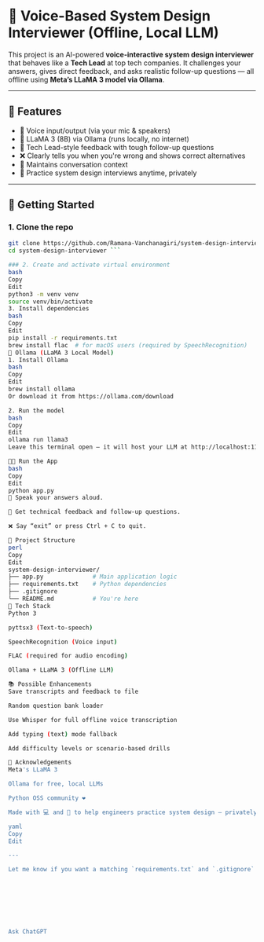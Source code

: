 # 🧠 Voice-Based System Design Interviewer (Offline, Local LLM)

This project is an AI-powered **voice-interactive system design interviewer** that behaves like a **Tech Lead** at top tech companies. It challenges your answers, gives direct feedback, and asks realistic follow-up questions — all offline using **Meta’s LLaMA 3 model via Ollama**.

---

## 🎯 Features

- 🎤 Voice input/output (via your mic & speakers)
- 🧠 LLaMA 3 (8B) via Ollama (runs locally, no internet)
- 💬 Tech Lead-style feedback with tough follow-up questions
- ❌ Clearly tells you when you're wrong and shows correct alternatives
- 🔁 Maintains conversation context
- 🧪 Practice system design interviews anytime, privately

---

## 🚀 Getting Started

### 1. Clone the repo

```bash
git clone https://github.com/Ramana-Vanchanagiri/system-design-interviewer.git
cd system-design-interviewer ```

### 2. Create and activate virtual environment
bash
Copy
Edit
python3 -m venv venv
source venv/bin/activate
3. Install dependencies
bash
Copy
Edit
pip install -r requirements.txt
brew install flac  # for macOS users (required by SpeechRecognition)
🤖 Ollama (LLaMA 3 Local Model)
1. Install Ollama
bash
Copy
Edit
brew install ollama
Or download it from https://ollama.com/download

2. Run the model
bash
Copy
Edit
ollama run llama3
Leave this terminal open — it will host your LLM at http://localhost:11434.

🧑‍💻 Run the App
bash
Copy
Edit
python app.py
🎤 Speak your answers aloud.

🧠 Get technical feedback and follow-up questions.

❌ Say “exit” or press Ctrl + C to quit.

📂 Project Structure
perl
Copy
Edit
system-design-interviewer/
├── app.py              # Main application logic
├── requirements.txt    # Python dependencies
├── .gitignore
└── README.md           # You're here
📌 Tech Stack
Python 3

pyttsx3 (Text-to-speech)

SpeechRecognition (Voice input)

FLAC (required for audio encoding)

Ollama + LLaMA 3 (Offline LLM)

📚 Possible Enhancements
Save transcripts and feedback to file

Random question bank loader

Use Whisper for full offline voice transcription

Add typing (text) mode fallback

Add difficulty levels or scenario-based drills

🙏 Acknowledgements
Meta's LLaMA 3

Ollama for free, local LLMs

Python OSS community ❤️

Made with 💻 and 🧠 to help engineers practice system design — privately, locally, and smartly.

yaml
Copy
Edit

---

Let me know if you want a matching `requirements.txt` and `.gitignore` too. Ready when you are!








Ask ChatGPT
